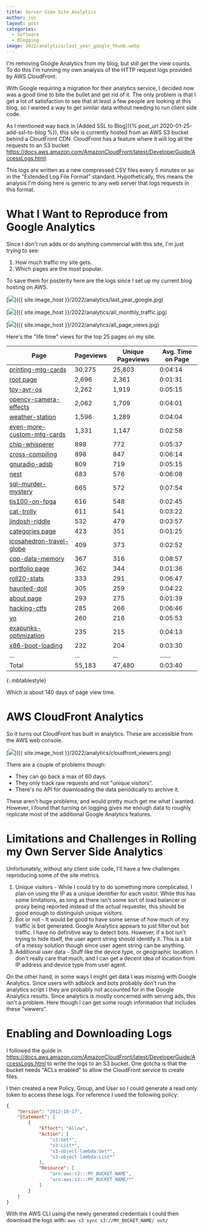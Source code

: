 ```yaml
---
title: Server Side Site Analytics
author: jon
layout: post
categories:
  - Software
  - Blogging
image: 2022/analytics/last_year_google_thumb.webp
---
```


I'm removing Google Analytics from my blog, but still get the view counts. To do this I'm running my own analysis of the HTTP request logs provided by AWS CloudFront.

With Google requiring a migration for their analytics service, I decided now was a good time to bite the bullet and get rid of it. The only problem is that I get a lot of satisfaction to see that at least a few people are looking at this blog, so I wanted a way to get similar data without needing to run client side code.

As I mentioned way back in [Added SSL to Blog]({% post_url 2020-01-25-add-ssl-to-blog %}), this site is currently hosted from an AWS S3 bucket behind a CloudFront CDN. CloudFront has a feature where it will log all the requests to an S3 bucket <https://docs.aws.amazon.com/AmazonCloudFront/latest/DeveloperGuide/AccessLogs.html>.

This logs are written as a new compressed CSV files every 5 minutes or so in the "Extended Log File Format" standard. Hypothetically, this means the analysis I'm doing here is generic to any web server that logs requests in this format.

# What I Want to Reproduce from Google Analytics  

Since I don't run adds or do anything commercial with this site, I'm just trying to see:

1. How much traffic my site gets.
2. Which pages are the most popular.

To save them for posterity here are the logs since I set up my current blog hosting on AWS.

[<img class="center" src="{{ site.image_host }}/2022/analytics/last_year_google_thumb.webp">]({{ site.image_host }}/2022/analytics/last_year_google.jpg)

[<img class="center" src="{{ site.image_host }}/2022/analytics/all_monthly_traffic_thumb.webp">]({{ site.image_host }}/2022/analytics/all_monthly_traffic.jpg)

[<img class="center" src="{{ site.image_host }}/2022/analytics/all_page_views_thumb.webp">]({{ site.image_host }}/2022/analytics/all_page_views.jpg)

Here's the "life time" views for the top 25 pages on my site.

| Page                                                       | Pageviews | Unique Pageviews | Avg. Time on Page |
|------------------------------------------------------------|-----------|------------------|-------------------|
| [printing-mtg-cards](/printing-mtg-cards/)                 |    30,275 |           25,803 |           0:04:14 |
| [root page](/)                                             |     2,696 |            2,361 |           0:01:31 |
| [toy-avr-os](/toy-avr-os/)                                 |     2,262 |            1,919 |           0:05:15 |
| [opencv-camera-effects](/opencv-camera-effects/)           |     2,062 |            1,709 |           0:04:01 |
| [weather-station](/weather-station/)                       |     1,596 |            1,289 |           0:04:04 |
| [even-more-custom-mtg-cards](/even-more-custom-mtg-cards/) |     1,331 |            1,147 |           0:02:58 |
| [chip-whisperer](/chip-whisperer/)                         |       898 |              772 |           0:05:37 |
| [cross-compiling](/cross-compiling/)                       |       898 |              847 |           0:06:14 |
| [gnuradio-adsb](/gnuradio-adsb/)                           |       809 |              719 |           0:05:15 |
| [nest](/nest/)                                             |       683 |              576 |           0:06:08 |
| [sql-murder-mystery](/sql-murder-mystery/)                 |       665 |              572 |           0:07:54 |
| [tis100-on-fpga](/tis100-on-fpga/)                         |       616 |              548 |           0:02:45 |
| [cat-trolly](/cat-trolly/)                                 |       611 |              541 |           0:03:22 |
| [jindosh-riddle](/jindosh-riddle/)                         |       532 |              479 |           0:03:57 |
| [categories page](/categories.html)                        |       423 |              351 |           0:01:25 |
| [icosahedron-travel-globe](/icosahedron-travel-globe/)     |       409 |              373 |           0:02:52 |
| [cpp-data-memory](/cpp-data-memory/)                       |       367 |              316 |           0:08:57 |
| [portfolio page](/portfolio.html)                          |       362 |              344 |           0:01:36 |
| [roll20-stats](/roll20-stats/)                             |       333 |              291 |           0:06:47 |
| [haunted-doll](/haunted-doll/)                             |       305 |              259 |           0:04:22 |
| [about page](/about.html)                                  |       293 |              275 |           0:01:39 |
| [hacking-ctfs](/hacking-ctfs/)                             |       285 |              266 |           0:06:46 |
| [yo](/yo/)                                                 |       260 |              216 |           0:05:53 |
| [exapunks-optimization](/exapunks-optimization/)           |       235 |              215 |           0:04:13 |
| [x86-boot-loading](/x86-boot-loading/)                     |       232 |              204 |           0:03:30 |
| ...                                                        |       ... |              ... |           ....... |
| Total                                                      |    55,183 |           47,480 |           0:03:40 |
{:.mbtablestyle}

Which is about 140 days of page view time.

# AWS CloudFront Analytics

So it turns out CloudFront has built in analytics. These are accessible from the AWS web console.

[<img class="center" src="{{ site.image_host }}/2022/analytics/cloudfront_viewers_thumb.webp">]({{ site.image_host }}/2022/analytics/cloudfront_viewers.png)

There are a couple of problems though:

 * They can go back a max of 60 days.
 * They only track raw requests and not "unique visitors".
 * There's no API for downloading the data periodically to archive it.

These aren't huge problems, and would pretty much get me what I wanted. However, I found that turning on logging gives me enough data to roughly replicate most of the additional Google Analytics features.

# Limitations and Challenges in Rolling my Own Server Side Analytics

Unfortunately, without any client side code, I'll have a few challenges reproducing some of the site metrics.

1. Unique visitors - While I could try to do something more complicated, I plan on using the IP as a unique identifier for each visitor. While this has some limitations, as long as there isn't some sort of load balancer or proxy being reported instead of the actual requester, this should be good enough to distinguish unique visitors.
2. Bot or not - It would be good to have some sense of how much of my traffic is bot generated. Google Analytics appears to just filter out bot traffic. I have no definitive way to detect bots. However, if a bot isn't trying to hide itself, the user agent string should identify it. This is a bit of a messy solution though since user agent string can be anything.
3. Additional user data - Stuff like the device type, or geographic location. I don't really care that much, and I can get a decent idea of location from IP address and device type from user agent.

On the other hand, in some ways I might get data I was missing with Google Analytics. Since users with adblock and bots probably don't run the analytics script I they are probably not accounted for in the Google Analytics results. Since analytics is mostly concerned with serving ads, this isn't a problem. Here though I can get some rough information that includes these "viewers".

# Enabling and Downloading Logs

I followed the guide in <https://docs.aws.amazon.com/AmazonCloudFront/latest/DeveloperGuide/AccessLogs.html> to write the logs to an S3 bucket. One gotcha is that the bucket needs "ACLs enabled" to allow the CloudFront service to create files.

I then created a new Policy, Group, and User so I could generate a read only token to access these logs. For reference I used the following policy:

```json
{
    "Version": "2012-10-17",
    "Statement": [
        {
            "Effect": "Allow",
            "Action": [
                "s3:Get*",
                "s3:List*",
                "s3-object-lambda:Get*",
                "s3-object-lambda:List*"
            ],
            "Resource": [
                "arn:aws:s3:::MY_BUCKET_NAME",
                "arn:aws:s3:::MY_BUCKET_NAME/*"
            ]
        }
    ]
}
```

With the AWS CLI using the newly generated credentials I could then download the logs with:
`aws s3 sync s3://MY_BUCKET_NAME/ out/`






